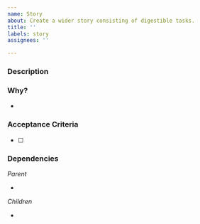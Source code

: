 ```yaml
---
name: Story
about: Create a wider story consisting of digestible tasks.
title: ''
labels: story
assignees: ''

---
```


### Description

> 

### Why?

- 

### Acceptance Criteria 

- [ ]

### Dependencies

_Parent_

-

_Children_

-
